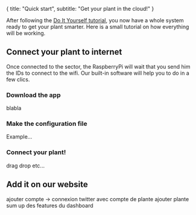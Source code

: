 {
  title: "Quick start",
  subtitle: "Get your plant in the cloud!"
}

After following the [Do It Yourself tutorial](/posts/diy), you now have a whole system ready to get your plant smarter. Here is a small tutorial on how everything will be working.

## Connect your plant to internet

Once connected to the sector, the RaspberryPi will wait that you send him the IDs to connect to the wifi. Our built-in software will help you to do in a few clics.

### Download the app

blabla

### Make the configuration file

Example...

### Connect your plant!

drag drop etc...

## Add it on our website

ajouter compte -> connexion twitter avec compte de plante
ajouter plante
sum up des features du dashboard